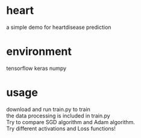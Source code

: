 # heart
a simple demo for heartdisease prediction
# environment
tensorflow
keras
numpy
# usage
download and run train.py to train  
the data processing is included in train.py   
Try to compare SGD algorithm and Adam algorithm.   
Try different activations and Loss functions!
